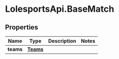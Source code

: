 # LolesportsApi.BaseMatch

## Properties
Name | Type | Description | Notes
------------ | ------------- | ------------- | -------------
**teams** | [**Teams**](Teams.md) |  | 
